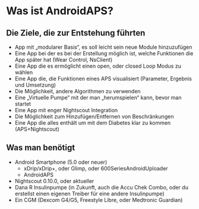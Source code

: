 # **Was ist AndroidAPS?**
## **Die Ziele, die zur Entstehung führten**   
* App mit „modularer Basis“, es soll leicht sein neue Module hinzuzufügen   
* Eine App bei der es bei der Erstellung möglich ist, welche Funktionen die App später hat (Wear Control, NsClient)  
* Eine App die es ermöglicht einen open, oder closed Loop Modus zu wählen  
* Eine App die, die Funktionen eines APS visualisiert (Parameter, Ergebnis und Umsetzung)  
* Die Möglichkeit, andere Algorithmen zu verwenden  
* Eine „Virtuelle Pumpe“ mit der man „herumspielen“ kann, bevor man startet  
* Eine App mit enger Nightscout Integration  
* Die Möglichkeit zum Hinzufügen/Entfernen von Beschränkungen  
* Eine App die alles enthält um mit dem Diabetes klar zu kommen (APS+Nightscout)  
## **Was man benötigt**  
* Android Smartphone (5.0 oder neuer)  
    * xDrip/xDrip+, oder Glimp, oder 600SeriesAndroidUploader   
    * AndroidAPS  
* Nightscout 0.10.0, oder aktueller    
* Dana R Insulinpumpe (in Zukunft, auch die Accu Chek Combo, oder du erstellst einen eigenen Treiber für eine andere Insulinpumpe)  
* Ein CGM (Dexcom G4/G5, Freestyle Libre, oder Medtronic Guardian)  